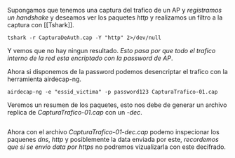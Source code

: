 Supongamos que tenemos una captura del trafico de un AP y *registramos un handshake* y deseamos ver los paquetes *http* y realizamos un filtro a la captura con [[Tshark]].

	tshark -r CapturaDeAuth.cap -Y "http" 2>/dev/null

Y vemos que no hay ningun resultado. *Esto pasa por que todo el trafico interno de la red esta encriptado con la password de AP*.

Ahora si disponemos de la password podemos desencriptar el trafico con la herramienta airdecap-ng.

	airdecap-ng -e "essid_victima" -p password123 CapturaTrafico-01.cap

Veremos un resumen de los paquetes, esto nos debe de generar un archivo replica de *CapturaTrafico-01.cap* con un *-dec*.

``` bash

```

Ahora con el archivo *CapturaTrafico-01-dec.cap* podemo inspecionar los paquenes *dns*, *http* y posiblemente la data enviada por este, *recordemos que si se envio data por https* no podremos vizualizarla con este decifrado. 


